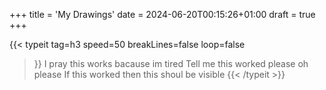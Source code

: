 +++
title = 'My Drawings'
date = 2024-06-20T00:15:26+01:00
draft = true
+++

{{< typeit
tag=h3
speed=50
breakLines=false
loop=false

> }}
> I pray this works bacause im tired
> Tell me this worked please oh please
> If this worked then this shoul be visible
> {{< /typeit >}}
